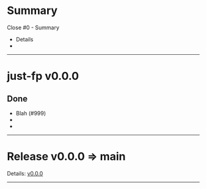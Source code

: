 # Summary
Close #0 - Summary
* Details
* 

***

# just-fp v0.0.0

## Done

* Blah (#999)
*
*

***

# Release v0.0.0 => main

Details: [v0.0.0](https://github.com/Kevin-Lee/just-fp/releases/tag/v0.0.0)

***
